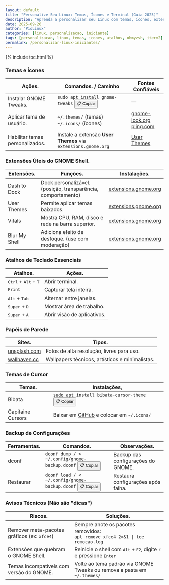 ```yaml
---
layout: default
title: "Personalize Seu Linux: Temas, Ícones e Terminal (Guia 2025)"
description: "Aprenda a personalizar seu Linux com temas, ícones, extensões e atalhos. Deixe seu sistema com a sua cara — como um terminal com Oh My Zsh."
date: 2025-09-26
author: "PioLinux"
categories: [linux, personalizacao, iniciante]
tags: [personalizacao, linux, temas, icones, atalhos, ohmyzsh, iterm2]
permalink: /personalizar-linux-iniciantes/
---
```



{% include toc.html %}



<section class="post-content">


  <h3 id="temas-icone">Temas e Ícones</h3>
<table class="evergreen-table">
  <thead>
    <tr>
      <th>Ações.</th>
      <th>Comandos. / Caminho</th>
      <th>Fontes Confiáveis</th>
    </tr>
  </thead>
  <tbody>
    <tr>
      <td data-label="Ação">Instalar GNOME Tweaks.</td>
      <td data-label="Comando / Caminho">
        <code>sudo apt install gnome-tweaks</code>
        <button class="copy-btn" data-command="sudo apt install gnome-tweaks">📋 Copiar</button>
      </td>
      <td data-label="Fontes Confiáveis">—</td>
    </tr>
    <tr>
      <td data-label="Ação">Aplicar tema de usuário.</td>
      <td data-label="Comando / Caminho">
        <code>~/.themes/</code> (temas)<br>
        <code>~/.icons/</code> (ícones)
      </td>
      <td data-label="Fontes Confiáveis">
        <a href="https://www.gnome-look.org/" target="_blank">gnome-look.org</a><br>
        <a href="https://pling.com/" target="_blank">pling.com</a>
      </td>
    </tr>
    <tr>
      <td data-label="Ação">Habilitar temas personalizados.</td>
      <td data-label="Comando / Caminho">
        Instale a extensão <strong>User Themes</strong> via <code>extensions.gnome.org</code>
      </td>
      <td data-label="Fontes Confiáveis">
        <a href="https://extensions.gnome.org/extension/19/user-themes/" target="_blank">User Themes</a>
      </td>
    </tr>
  </tbody>
</table>

<h3 id="extensoes">Extensões Úteis do GNOME Shell.</h3>
<table class="evergreen-table">
  <thead>
    <tr>
      <th>Extensões.</th>
      <th>Funções.</th>
      <th>Instalações.</th>
    </tr>
  </thead>
  <tbody>
    <tr>
      <td data-label="Extensão">Dash to Dock</td>
      <td data-label="Função">Dock personalizável. (posição, transparência, comportamento)</td>
      <td data-label="Instalação">
        <a href="https://extensions.gnome.org/extension/307/dash-to-dock/" target="_blank" rel="noopener noreferrer">extensions.gnome.org</a>
      </td>
    </tr>
    <tr>
      <td data-label="Extensão">User Themes</td>
      <td data-label="Função">Permite aplicar temas baixados.</td>
      <td data-label="Instalação">
        <a href="https://extensions.gnome.org/extension/19/user-themes/" target="_blank" rel="noopener noreferrer">extensions.gnome.org</a>
      </td>
    </tr>
    <tr>
      <td data-label="Extensão">Vitals</td>
      <td data-label="Função">Mostra CPU, RAM, disco e rede na barra superior.</td>
      <td data-label="Instalação">
        <a href="https://extensions.gnome.org/extension/1460/vitals/" target="_blank" rel="noopener noreferrer">extensions.gnome.org</a>
      </td>
    </tr>
    <tr>
      <td data-label="Extensão">Blur My Shell</td>
      <td data-label="Função">Adiciona efeito de desfoque. (use com moderação)</td>
      <td data-label="Instalação">
        <a href="https://extensions.gnome.org/extension/3193/blur-my-shell/" target="_blank" rel="noopener noreferrer">extensions.gnome.org</a>
      </td>
    </tr>
  </tbody>
</table>

<h3 id="atalhos">Atalhos de Teclado Essenciais</h3>
<table class="evergreen-table">
  <thead>
    <tr>
      <th>Atalhos.</th>
      <th>Ações.</th>
    </tr>
  </thead>
  <tbody>
    <tr>
      <td data-label="Atalho"><kbd>Ctrl</kbd> + <kbd>Alt</kbd> + <kbd>T</kbd></td>
      <td data-label="Ação">Abrir terminal.</td>
    </tr>
    <tr>
      <td data-label="Atalho"><kbd>Print</kbd></td>
      <td data-label="Ação">Capturar tela inteira.</td>
    </tr>
    <tr>
      <td data-label="Atalho"><kbd>Alt</kbd> + <kbd>Tab</kbd></td>
      <td data-label="Ação">Alternar entre janelas.</td>
    </tr>
    <tr>
      <td data-label="Atalho"><kbd>Super</kbd> + <kbd>D</kbd></td>
      <td data-label="Ação">Mostrar área de trabalho.</td>
    </tr>
    <tr>
      <td data-label="Atalho"><kbd>Super</kbd> + <kbd>A</kbd></td>
      <td data-label="Ação">Abrir visão de aplicativos.</td>
    </tr>
  </tbody>
</table>

<h3 id="papeis-parede">Papéis de Parede</h3>
<table class="evergreen-table">
  <thead>
    <tr>
      <th>Sites.</th>
      <th>Tipos.</th>
    </tr>
  </thead>
  <tbody>
    <tr>
      <td data-label="Site"><a href="https://unsplash.com/" target="_blank" rel="noopener noreferrer">unsplash.com</a></td>
      <td data-label="Tipo">Fotos de alta resolução, livres para uso.</td>
    </tr>
    <tr>
      <td data-label="Site"><a href="https://wallhaven.cc/" target="_blank" rel="noopener noreferrer">wallhaven.cc</a></td>
      <td data-label="Tipo">Wallpapers técnicos, artísticos e minimalistas.</td>
    </tr>
  </tbody>
</table>

<h3 id="cursores">Temas de Cursor</h3>
<table class="evergreen-table">
  <thead>
    <tr>
      <th>Temas.</th>
      <th>Instalações,</th>
    </tr>
  </thead>
  <tbody>
    <tr>
      <td data-label="Tema">Bibata</td>
      <td data-label="Instalação">
        <code>sudo apt install bibata-cursor-theme</code>
        <button class="copy-btn" data-command="sudo apt install bibata-cursor-theme">📋 Copiar</button>
      </td>
    </tr>
    <tr>
      <td data-label="Tema">Capitaine Cursors</td>
      <td data-label="Instalação">
        Baixar em <a href="https://github.com/keeferrourke/capitaine-cursors" target="_blank" rel="noopener noreferrer">GitHub</a> e colocar em <code>~/.icons/</code>
      </td>
    </tr>
  </tbody>
</table>

<h3 id="backup-config">Backup de Configurações</h3>
<table class="evergreen-table">
  <thead>
    <tr>
      <th>Ferramentas.</th>
      <th>Comandos.</th>
      <th>Observações.</th>
    </tr>
  </thead>
  <tbody>
    <tr>
      <td data-label="Ferramenta">dconf</td>
      <td data-label="Comando">
        <code>dconf dump / > ~/.config/gnome-backup.dconf</code>
        <button class="copy-btn" data-command="dconf dump / > ~/.config/gnome-backup.dconf">📋 Copiar</button>
      </td>
      <td data-label="Observação">Backup das configurações do GNOME.</td>
    </tr>
    <tr>
      <td data-label="Ferramenta">Restaurar</td>
      <td data-label="Comando">
        <code>dconf load / < ~/.config/gnome-backup.dconf</code>
        <button class="copy-btn" data-command="dconf load / < ~/.config/gnome-backup.dconf">📋 Copiar</button>
      </td>
      <td data-label="Observação">Restaura configurações após falha.</td>
    </tr>
  </tbody>
</table>

<h3 id="aviso-seguranca">Avisos Técnicos (Não são "dicas")</h3>
<table class="evergreen-table">
  <thead>
    <tr>
      <th>Riscos.</th>
      <th>Soluções.</th>
    </tr>
  </thead>
  <tbody>
    <tr>
      <td data-label="Risco">Remover meta-pacotes gráficos (ex: <code>xfce4</code>)</td>
      <td data-label="Solução">
        Sempre anote os pacotes removidos:<br>
        <code>apt remove xfce4 2>&1 | tee remocao.log</code>
      </td>
    </tr>
    <tr>
      <td data-label="Risco">Extensões que quebram o GNOME Shell.</td>
      <td data-label="Solução">
        Reinicie o shell com <kbd>Alt</kbd> + <kbd>F2</kbd>, digite <code>r</code> e pressione <kbd>Enter</kbd>
      </td>
    </tr>
    <tr>
      <td data-label="Risco">Temas incompatíveis com versão do GNOME.</td>
      <td data-label="Solução">
        Volte ao tema padrão via GNOME Tweaks ou remova a pasta em <code>~/.themes/</code>
      </td>
    </tr>
  </tbody>
</table>

</section>



